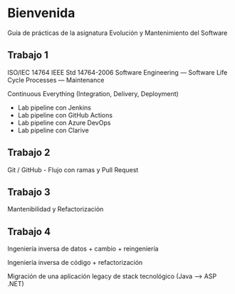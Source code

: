 # Bienvenida
Guía de prácticas de la asignatura Evolución y Mantenimiento del Software

## Trabajo 1

ISO/IEC 14764  IEEE Std 14764-2006 Software Engineering — Software Life Cycle Processes — Maintenance

Continuous Everything (Integration, Delivery, Deployment)
* Lab pipeline con Jenkins
* Lab pipeline con GitHub Actions
* Lab pipeline con Azure DevOps
* Lab pipeline con Clarive

## Trabajo 2

Git / GitHub - Flujo con ramas y Pull Request

## Trabajo 3

Mantenibilidad y Refactorización

## Trabajo 4

Ingeniería inversa de datos + cambio + reingeniería

Ingeniería inversa de código + refactorización

Migración de una aplicación legacy de stack tecnológico (Java --> ASP .NET)
